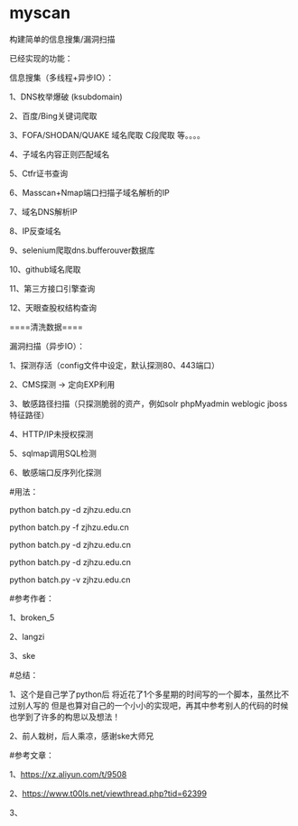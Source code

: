 # myscan

构建简单的信息搜集/漏洞扫描

已经实现的功能：

信息搜集（多线程+异步IO）：

1、DNS枚举爆破 (ksubdomain)

2、百度/Bing关键词爬取 

3、FOFA/SHODAN/QUAKE 域名爬取 C段爬取 等。。。。

4、子域名内容正则匹配域名

5、Ctfr证书查询

6、Masscan+Nmap端口扫描子域名解析的IP

7、域名DNS解析IP

8、IP反查域名

9、selenium爬取dns.bufferouver数据库

10、github域名爬取

11、第三方接口引擎查询

12、天眼查股权结构查询



====清洗数据====



漏洞扫描（异步IO）：

1、探测存活（config文件中设定，默认探测80、443端口）

2、CMS探测 -> 定向EXP利用

3、敏感路径扫描（只探测脆弱的资产，例如solr phpMyadmin weblogic jboss特征路径）

4、HTTP/IP未授权探测

5、sqlmap调用SQL检测

6、敏感端口反序列化探测

#用法：

python batch.py -d zjhzu.edu.cn

python batch.py -f zjhzu.edu.cn

python batch.py -d zjhzu.edu.cn

python batch.py -d zjhzu.edu.cn

python batch.py -v zjhzu.edu.cn

#参考作者：

1、broken_5

2、langzi

3、ske

#总结：

1、这个是自己学了python后 将近花了1个多星期的时间写的一个脚本，虽然比不过别人写的 但是也算对自己的一个小小的实现吧，再其中参考别人的代码的时候也学到了许多的构思以及想法！

2、前人栽树，后人乘凉，感谢ske大师兄

#参考文章：

1、https://xz.aliyun.com/t/9508

2、https://www.t00ls.net/viewthread.php?tid=62399

3、
